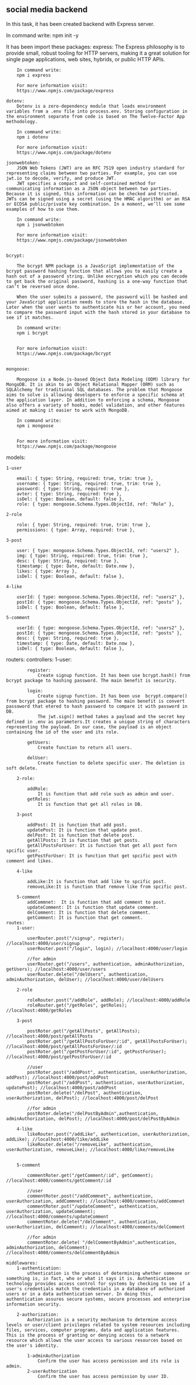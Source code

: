 ## social media backend

In this task, it has been created backend with Express server.

In command write:
npm init -y

It has been import these packages:
express:
The Express philosophy is to provide small, robust tooling for HTTP servers, making it a great solution for single page applications, web sites, hybrids, or public HTTP APIs.

        In command write:
        npm i express

        For more information visit:
        https://www.npmjs.com/package/express

    dotenv:
        Dotenv is a zero-dependency module that loads environment variables from a .env file into process.env. Storing configuration in the environment separate from code is based on The Twelve-Factor App methodology.

        In command write:
        npm i dotenv

        For more information visit:
        https://www.npmjs.com/package/dotenv

    jsonwebtoken:
        JSON Web Tokens (JWT) are an RFC 7519 open industry standard for representing claims between two parties. For example, you can use jwt.io to decode, verify, and produce JWT.
        JWT specifies a compact and self-contained method for communicating information as a JSON object between two parties. Because it is signed, this information can be checked and trusted. JWTs can be signed using a secret (using the HMAC algorithm) or an RSA or ECDSA public/private key combination. In a moment, we’ll see some examples of how to use them.

        In command write:
        npm i jsonwebtoken

        For more information visit:
        https://www.npmjs.com/package/jsonwebtoken


    bcrypt:

        The bcrypt NPM package is a JavaScript implementation of the bcrypt password hashing function that allows you to easily create a hash out of a password string. Unlike encryption which you can decode to get back the original password, hashing is a one-way function that can’t be reversed once done.

        When the user submits a password, the password will be hashed and your JavaScript application needs to store the hash in the database. Later when the user wants to authenticate his or her account, you need to compare the password input with the hash stored in your database to see if it matches.

        In command write:
        npm i bcrypt


        For more information visit:
        https://www.npmjs.com/package/bcrypt


    mongoose:

        Mongoose is a Node.js-based Object Data Modeling (ODM) library for MongoDB. It is akin to an Object Relational Mapper (ORM) such as SQLAlchemy for traditional SQL databases. The problem that Mongoose aims to solve is allowing developers to enforce a specific schema at the application layer. In addition to enforcing a schema, Mongoose also offers a variety of hooks, model validation, and other features aimed at making it easier to work with MongoDB.

        In command write:
        npm i mongoose


        For more information visit:
        https://www.npmjs.com/package/mongoose

models:

    1-user

        email: { type: String, required: true, trim: true },
        username: { type: String, required: true, trim: true },
        password: { type: String, required: true },
        avter: { type: String, required: true },
        isDel: { type: Boolean, default: false },
        role: { type: mongoose.Schema.Types.ObjectId, ref: "Role" },

    2-role

        role: { type: String, required: true, trim: true },
        permissions: { type: Array, required: true },

    3-post

        user: { type: mongoose.Schema.Types.ObjectId, ref: "users2" },
        img: { type: String, required: true, trim: true },
        desc: { type: String, required: true },
        timestamp: { type: Date, default: Date.now },
        likes: { type: Array },
        isDel: { type: Boolean, default: false },

    4-like

        userId: { type: mongoose.Schema.Types.ObjectId, ref: "users2" },
        postId: { type: mongoose.Schema.Types.ObjectId, ref: "posts" },
        isDel: { type: Boolean, default: false },

    5-comment

        userId: { type: mongoose.Schema.Types.ObjectId, ref: "users2" },
        postId: { type: mongoose.Schema.Types.ObjectId, ref: "posts" },
        desc: { type: String, required: true },
        timestamp: { type: Date, default: Date.now },
        isDel: { type: Boolean, default: false },

routers:
controllers:
1-user:

            register:
                Create signup function. It has been use bcrypt.hash() from bcrypt package to hashing password. The main benefit is security.

            login:
                Create signup function. It has been use  bcrypt.compare() from bcrypt package to hashing password. The main benefit is convert passoword that etered to hash password to compare it with password in DB.
                The jwt.sign() method takes a payload and the secret key defined in .env as parameters.It creates a unique string of characters representing the payload. In our case, the payload is an object containing the id of the user and its role.

            getUsers:
                Create function to return all users.

            delUser:
                Create function to delete specific user. The deletion is soft delete.

        2-role:

            addRole:
                It is function that add role such as admin and user.
            getRoles:
                It is function that get all roles in DB.

        3-post

            addPost: It is function that add post.
            updatePost: It is function that update post.
            delPost: It is function that delete post.
            getAllPosts: It is function that get posts.
            getAllPostsForUser: It is function that get all post forn spcific user.
            getPostForUser: It is function that get spcific post with comment and likes.

        4-like

            addLike:It is function that add like to spcific post.
            removeLike:It is function that remove like from spcific post.

        5-comment
            addCommnet:  It is function that add comment to post.
            updateComment: It is function that update comment.
            delComment: It is function that delete comment.
            getComment: It is function that get comment.
    routes:
        1-user:

            userRouter.post("/signup", register); //localhost:4000/user/signup
            userRouter.post("/login", login); //localhost:4000/user/login

            //for admin
            userRouter.get("/users", authentication, adminAuthorization, getUsers); //localhost:4000/user/users
            userRouter.delete("/delUsers", authentication, adminAuthorization, delUser); //localhost:4000/user/delUsers

        2-role

            roleRouter.post("/addRole", addRole); //localhost:4000/addRole
            roleRouter.get("/getRoles", getRoles); //localhost:4000/getRoles

        3-post

            postRoter.get("/getAllPosts", getAllPosts); //localhost:4000/post/getAllPosts
            postRoter.get("/getAllPostsForUser/:id", getAllPostsForUser); //localhost:4000/post/getAllPostsForUser/:id
            postRoter.get("/getPostForUser/:id", getPostForUser); //localhost:4000/post/getPostForUser/:id

            //user
            postRoter.post("/addPost", authentication, userAuthorization, addPost); //localhost:4000/post/addPost
            postRoter.put("/addPost", authentication, userAuthorization, updatePost); //localhost:4000/post/addPost
            postRoter.delete("/delPost", authentication, userAuthorization, delPost); //localhost:4000/post/delPost

            //for admin
            postRoter.delete("/delPostByAdmin",authentication, adminAuthorization, delPost); //localhost:4000/post/delPostByAdmin

        4-like
            likeRouter.post("/addLike", authentication, userAuthorization, addLike); //localhost:4000/like/addLike
            likeRouter.delete("/removeLike", authentication, userAuthorization, removeLike); //localhost:4000/like/removeLike


        5-comment

            commentRoter.get("/getComment/:id", getComment); //localhost:4000/comments/getComment/:id

            //user
            commentRoter.post("/addCommnet", authentication, userAuthorization, addCommnet); //localhost:4000/comments/addCommnet
            commentRoter.put("/updateComment", authentication, userAuthorization, updateComment); //localhost:4000/comments/updateComment
            commentRoter.delete("/delComment", authentication, userAuthorization, delComment); //localhost:4000/comments/delComment

            //for admin
            commentRoter.delete( "/delCommentByAdmin",authentication, adminAuthorization, delComment); //localhost:4000/comments/delCommentByAdmin

    middlewares:
        1-authentication:
            uthentication is the process of determining whether someone or something is, in fact, who or what it says it is. Authentication technology provides access control for systems by checking to see if a user's credentials match the credentials in a database of authorized users or in a data authentication server. In doing this, authentication assures secure systems, secure processes and enterprise information security.

        2-authorization:
            Authorization is a security mechanism to determine access levels or user/client privileges related to system resources including files, services, computer programs, data and application features. This is the process of granting or denying access to a network resource which allows the user access to various resources based on the user's identity.

            1-adminAuthorization
                Confirm the user has access permission and its role is admin.
            2-userAuthorization
                Confirm the user has access permission by user ID.
